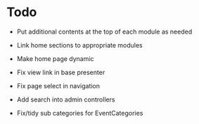 # Todo

* Put additional contents at the top of each module as needed
* Link home sections to appropriate modules
* Make home page dynamic


* Fix view link in base presenter
* Fix page select in navigation

* Add search into admin controllers

* Fix/tidy sub categories for EventCategories
